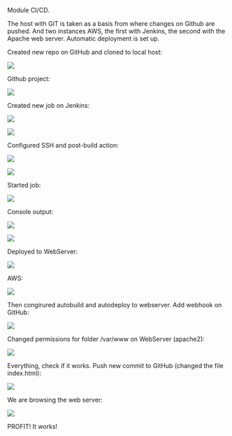 Module CI/CD.

 The host with GIT is taken as a basis from where changes on Github are pushed. And two instances AWS, the first with Jenkins, the second with the Apache web server. Automatic deployment is set up. 


 Created new repo on GitHub and cloned to local host:

![](images/scr1.png)

Github project:

![](images/scr2.png)

Created new job on Jenkins:

![](images/scr3.png)

![](images/scr4.png)

Configured SSH and post-build action:

![](images/scr5.png)

![](images/scr6.png)

Started job:

![](images/scr7.png)

Console output:

![](images/scr8.png)

![](images/scr9.png)


Deployed to WebServer:

![](images/scr10.png)

AWS:

![](images/scr11.png)

Then congirured autobuild and autodeploy to webserver. Add webhook on GitHub:

![](images/scr12.png)

Changed permissions for folder /var/www on WebServer (apache2):

![](images/scr13.png)

Everything, check if it works. Push new commit to GitHub (changed the file index.html):

![](images/scr14.png)

We are browsing the web server:

![](images/scr15.png)

PROFIT! It works!


